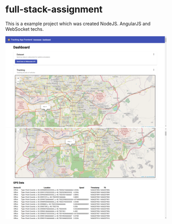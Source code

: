 # full-stack-assignment
This is a example project which was created NodeJS. AngularJS and WebSocket techs.

![alt text](https://raw.githubusercontent.com/mirac/full-stack-assignment/main/app-image-1.png "Title")
![alt text](https://raw.githubusercontent.com/mirac/full-stack-assignment/main/app-image-2.png "Title")

